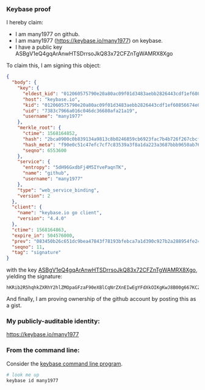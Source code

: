 ### Keybase proof

I hereby claim:

  * I am many1977 on github.
  * I am many1977 (https://keybase.io/many1977) on keybase.
  * I have a public key ASBgV1eQ4gqArAnwHTSDrrsoJkQ83x72CFZnTgWAMRX8Xgo

To claim this, I am signing this object:

```json
{
  "body": {
    "key": {
      "eldest_kid": "012060575790e20a80ac09f01d3483aebb2826443cdf1ef60856674e05803115fc5e0a",
      "host": "keybase.io",
      "kid": "012060575790e20a80ac09f01d3483aebb2826443cdf1ef60856674e05803115fc5e0a",
      "uid": "7383c7966a016c046dc36680afa21a19",
      "username": "many1977"
    },
    "merkle_root": {
      "ctime": 1568164852,
      "hash": "2bca0900c0b839134a9813c8b0246859cb6923fac7b4b726f267cbcfa0f89b21a81aa82064d905702f773e960227d13ab1abb1eb4224857dd1ea346f1714ad6b",
      "hash_meta": "f90e0c51c47efc7cf7c83539a3f8a1da223a3687bbb9650ab76906198c0fde9e",
      "seqno": 6553600
    },
    "service": {
      "entropy": "5dH96GxdbFj4M5IYvePaqnTK",
      "name": "github",
      "username": "many1977"
    },
    "type": "web_service_binding",
    "version": 2
  },
  "client": {
    "name": "keybase.io go client",
    "version": "4.4.0"
  },
  "ctime": 1568164863,
  "expire_in": 504576000,
  "prev": "083450b26c651dc9bea47843f78193bfebca7a1d390c927b2a288954fe24fa90",
  "seqno": 11,
  "tag": "signature"
}
```

with the key [ASBgV1eQ4gqArAnwHTSDrrsoJkQ83x72CFZnTgWAMRX8Xgo](https://keybase.io/many1977), yielding the signature:

```
hKRib2R5hqhkZXRhY2hlZMOpaGFzaF90eXBlCqNrZXnEIwEgYFdXkOIKgKwJ8B00g667KCZEPN8e9ghWZ04FgDEV/F4Kp3BheWxvYWTESpcCC8QgCDRQsmxlHcm+pHhD94GTv+vKeh05DJJ7KiiJVP4k+pDEIPYA1YJW+besfZfEqpMUB+sG0qBpudOXl8fsAFo68Q0RAgHCo3NpZ8RAQxXDp0vCBLtHlkQf0FgRG1PYIyv05q5kO6SAK9U8lzzFBv4MUFKr0gFy8Xjm91sdvuMrBfUYJgyEpR2ZmRZlCahzaWdfdHlwZSCkaGFzaIKkdHlwZQildmFsdWXEIJA9hp6D1qI5uO2ISP+0vLQCHNkGfn7dRAYqmHXqvzcQo3RhZ80CAqd2ZXJzaW9uAQ==

```

And finally, I am proving ownership of the github account by posting this as a gist.

### My publicly-auditable identity:

https://keybase.io/many1977

### From the command line:

Consider the [keybase command line program](https://keybase.io/download).

```bash
# look me up
keybase id many1977
```
